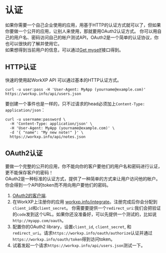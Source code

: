 # 认证
如果你需要一个自己企业使用的应用，用基于HTTP的认证方式就可以了，但如果你要做一个公开的应用，让别人来使用，那就要用OAuth2认证方式。
你可以用自己的用户名、密码访问自己的帐户测试API，OAuth2是一个简单的认证协议，你也可以很快的了解并使用它。  
如果想得到当前用户的信息，可以通过[Get myself](https://github.com/yuanping/workxp-api/blob/master/sections/users.md#get-user)接口得到。

## HTTP认证
快速的使用起WorkXP API 可以通过基本的HTTP认证方式。
```shell
curl -u user:pass -H 'User-Agent: MyApp (yourname@example.com)' https://workxp.info/api/users.json
```

要创建一个事件也是一样的，只不过请求的head必须加上`Content-Type: application/json`：  

```shell
curl -u username:password \
  -H 'Content-Type: application/json' \
  -H 'User-Agent: MyApp (yourname@example.com)' \
  -d '{ "name": "My new note!" }' \
  https://workxp.info/api/notes.json
```

## OAuth2认证
要做一个完整的公开的应用，你不能向你的客户要他们的用户名和密码进行认证，更不能保存客户的密码！  
OAuth2是一种标准的认证方式，提供了一种简单的方式来让用户访问他的帐户。你会得到一个API的token而不用向用户要他们的密码。

1. [OAuth2的客户端](http://oauth.net/code/).
2. 在WorkXP上注册你的应用 [workxp.info/integrate](https://workxp.info/integrate)。注册完成后你会分配到`client_id`和`client_secret`。
你需要要提供一个`redirect_uri`:我们会把验证的`code`发到这个URL。如果你还没准备好，可以先提供一个测试的，比如说 `http://myapp.com/oauth`。
3. 配置你的OAuth2 library，设置`client_id`, `client_secret`, 和 `redirect_uri`。请求`https://workxp.info/oauth/authorize`认证并通过 `https://workxp.info/oauth/token`得到访问token。
4. 试着发起一个请求`https://workxp.info/api/users.json`测试一下。